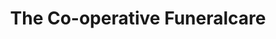 ---
title: "The Co-operative Funeralcare"
url: /glasgow/the-co-operative-funeralcare-archerhill-road/
shop: funeral directors
---